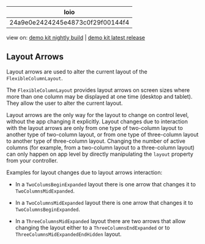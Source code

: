 <!-- loio24a9e0e2424245e4873c0f29f00144f4 -->

| loio |
| -----|
| 24a9e0e2424245e4873c0f29f00144f4 |

<div id="loio">

view on: [demo kit nightly build](https://openui5nightly.hana.ondemand.com/#/topic/24a9e0e2424245e4873c0f29f00144f4) | [demo kit latest release](https://openui5.hana.ondemand.com/#/topic/24a9e0e2424245e4873c0f29f00144f4)</div>

## Layout Arrows

Layout arrows are used to alter the current layout of the `FlexibleColumnLayout`.

The `FlexibleColumnLayout` provides layout arrows on screen sizes where more than one column may be displayed at one time \(desktop and tablet\). They allow the user to alter the current layout.

Layout arrows are the only way for the layout to change on control level, without the app changing it explicitly. Layout changes due to interaction with the layout arrows are only from one type of two-column layout to another type of two-column layout, or from one type of three-column layout to another type of three-column layout. Changing the number of active columns \(for example, from a two-column layout to a three-column layout\) can only happen on app level by directly manipulating the `layout` property from your controller.

Examples for layout changes due to layout arrows interaction:

-   In a `TwoColumsBeginExpanded` layout there is one arrow that changes it to `TwoColumnsMidExpanded`.

-   In a `TwoColumnsMidExpanded` layout there is one arrow that changes it to `TwoColumnsBeginExpanded`.

-   In a `ThreeColumnsMidExpanded` layout there are two arrows that allow changing the layout either to a `ThreeColumnsEndExpanded` or to `ThreeColumnsMidExpandedEndHidden` layout.


